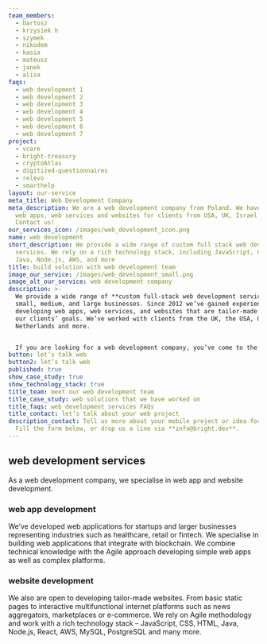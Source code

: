 ```yaml
---
team_members:
  - bartosz
  - krzysiek h
  - szymek
  - nikodem
  - kasia
  - mateusz
  - janek
  - alisa
faqs:
  - web development 1
  - web development 2
  - web development 3
  - web development 4
  - web development 5
  - web development 6
  - web development 7
project:
  - vcare
  - bright-treasury
  - cryptoAtlas
  - digitized-questionnaires
  - relevo
  - smarthelp
layout: our-service
meta_title: Web Development Company
meta_description: We are a web development company from Poland. We have built
  web apps, web services and websites for clients from USA, UK, Israel and more.
  Contact us!
our_services_icon: /images/web_development_icon.png
name: web development
short_description: We provide a wide range of custom full stack web development
  services. We rely on a rich technology stack, including JavaScript, CSS, HTML,
  Java, Node.js, AWS, and more
title: build solution with web development team
image_our_service: /images/web_development_small.png
image_alt_our_service: web development company
description: >-
  We provide a wide range of **custom full-stack web development services** for
  small, medium, and large businesses. Since 2012 we’ve gained experience in
  developing web apps, web services, and websites that are tailor-made to fit
  our clients’ goals. We’ve worked with clients from the UK, the USA, Germany,
  Netherlands and more.


  If you are looking for a web development company, you’ve come to the right place!
button: let’s talk web
button2: let’s talk web
published: true
show_case_study: true
show_technology_stack: true
title_team: meet our web development team
title_case_study: web solutions that we have worked on
title_faqs: web development services FAQs
title_contact: let’s talk about your web project
description_contact: Tell us more about your mobile project or idea for an app.
  Fill the form below, or drop us a line via **info@bright.dev**.
---
```

## web development services

As a web development company, we specialise in web app and website development.

### web app development

We’ve developed web applications for startups and larger businesses representing industries such as healthcare, retail or fintech. We specialise in building web applications that integrate with blockchain. We combine technical knowledge with the Agile approach developing simple web apps as well as complex platforms.

### website development

We also are open to developing tailor-made websites. From basic static pages to interactive multifunctional internet platforms such as news aggregators, marketplaces or e-commerce. We rely on Agile methodology and work with a rich technology stack – JavaScript, CSS, HTML, Java, Node.js, React, AWS, MySQL, PostgreSQL and many more.